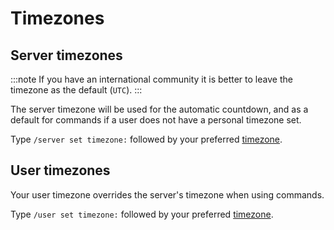 # Timezones

## Server timezones

:::note
  If you have an international community it is better to leave the timezone as the default (`UTC`).
:::

The server timezone will be used for the automatic countdown, and as a default for commands if a user does not have a personal timezone set.

Type `/server set timezone:` followed by your preferred [timezone](https://en.wikipedia.org/wiki/List_of_tz_database_time_zones).

## User timezones

Your user timezone overrides the server's timezone when using commands.

Type `/user set timezone:` followed by your preferred [timezone](https://en.wikipedia.org/wiki/List_of_tz_database_time_zones).
